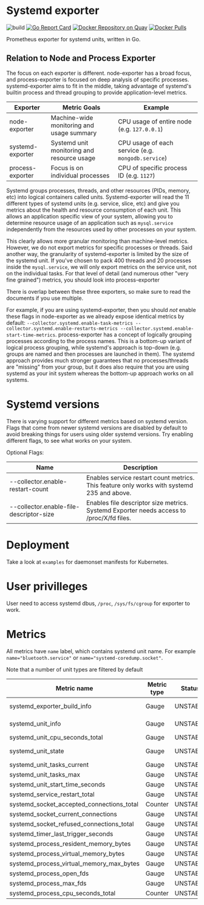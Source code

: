 # Systemd exporter

![build](https://travis-ci.com/povilasv/systemd_exporter.svg?branch=master)
[![Go Report Card](https://goreportcard.com/badge/github.com/povilasv/systemd_exporter)](https://goreportcard.com/report/github.com/povilasv/systemd_exporter)
[![Docker Repository on Quay](https://quay.io/repository/povilasv/systemd_exporter/status "Docker Repository on Quay")](https://quay.io/repository/povilasv/systemd_exporter)
[![Docker Pulls](https://img.shields.io/docker/pulls/povilasv/systemd_exporter.svg?maxAge=604800)](https://hub.docker.com/r/povilasv/systemd_exporter)

Prometheus exporter for systemd units, written in Go.

## Relation to Node and Process Exporter

The focus on each exporter is different. node-exporter has a broad focus, and process-exporter
is focused on deep analysis of specific processes. systemd-exporter aims to fit in the middle, taking 
advantage of systemd's builtin process and thread grouping to provide application-level metrics. 
 
| Exporter         | Metric Goals                                    | Example                     
| ---------------- | ----------------------------------------------- | --------------------------- 
| node-exporter    | Machine-wide monitoring and usage summary       | CPU usage of entire node (e.g. `127.0.0.1`)
| systemd-exporter | Systemd unit monitoring and resource usage      | CPU usage of each service (e.g. `mongodb.service`)       
| process-exporter | Focus is on individual processes                | CPU of specific process ID (e.g. `1127`)

Systemd groups processes, threads, and other resources (PIDs, memory, etc) into logical containers 
called units. Systemd-exporter will read the 11 different types of systemd units (e.g. service, slice, etc)
and give you metrics about the health and resource consumption of each unit. This allows an application
specific view of your system, allowing you to determine resource usage of an application such as 
`mysql.service` independently from the resources used by other processes on your system.

This clearly allows more granular monitoring than machine-level metrics. However, we do not export 
metrics for specific processes or threads. Said another way, the granularity of systemd-exporter is 
limited by the size of the systemd unit. If you've chosen to pack 400 threads and 20 processes inside
the `mysql.service`, we will only export metrics on the service unit, not on the individual tasks. For
that level of detail (and numerous other "very fine grained") metrics, you should look into 
process-exporter  

There is overlap between these three exporters, so make sure to read the documents if you use multiple. 

For example, if you are using systemd-exporter, then you should *not* enable these flags in node-exporter 
as we already expose identical metrics by default: `--collector.systemd.enable-task-metrics --collector.systemd.enable-restarts-metrics
 --collector.systemd.enable-start-time-metrics`. process-exporter has a concept of logically grouping 
processes according to the process names. This is a bottom-up variant of logical process grouping, while 
systemd's approach is top-down (e.g. groups are named and then processes are launched in them). The systemd
approach provides much stronger guarantees that no processes/threads are "missing" from your group, but 
it does also require that you are using systemd as your init system whereas the bottom-up approach works
on all systems.

# Systemd versions

There is varying support for different metrics based on systemd version. 
Flags that come from newer systemd versions are disabled by default to avoid breaking things for users using older systemd versions. Try enabling different flags, to see what works on your system.

Optional Flags:

Name     | Description | 
---------|-------------|
--collector.enable-restart-count | Enables service restart count metrics. This feature only works with systemd 235 and above.
--collector.enable-file-descriptor-size | Enables file descriptor size metrics. Systemd Exporter needs access to /proc/X/fd files.

# Deployment

Take a look at `examples` for daemonset manifests for Kubernetes.

# User privilleges

User need to access systemd dbus, `/proc`, `/sys/fs/cgroup` for exporter to work.

# Metrics

All metrics have `name` label, which contains systemd unit name. For example `name="bluetooth.service"` or `name="systemd-coredump.socket"`.

Note that a number of unit types are filtered by default

Metric name                               | Metric type | Status      | Cardinality |
----------------------------------------- | ----------- | ----------- | ----------- |
systemd_exporter_build_info               | Gauge       |  UNSTABLE   | 1 per systemd-exporter 
systemd_unit_info                         | Gauge       |  UNSTABLE   | 1 per service + 1 per mount 
systemd_unit_cpu_seconds_total            | Gauge       |  UNSTABLE   | 2 per mount|scope|slice|socket|swap {mode="system|user"}         
systemd_unit_state                        | Gauge       |  UNSTABLE   | 5 per unit {state="activating|active|deactivating|failed|inactive}            
systemd_unit_tasks_current                | Gauge       |  UNSTABLE
systemd_unit_tasks_max                    | Gauge       |  UNSTABLE
systemd_unit_start_time_seconds           | Gauge       |  UNSTABLE
systemd_service_restart_total             | Gauge       |  UNSTABLE
systemd_socket_accepted_connections_total | Counter     |  UNSTABLE   | 1 per socket
systemd_socket_current_connections        | Gauge       |  UNSTABLE   | 1 per socket
systemd_socket_refused_connections_total  | Gauge       |  UNSTABLE
systemd_timer_last_trigger_seconds        | Gauge       |  UNSTABLE
systemd_process_resident_memory_bytes     | Gauge       |  UNSTABLE   | 1 per service
systemd_process_virtual_memory_bytes      | Gauge       |  UNSTABLE   | 1 per service
systemd_process_virtual_memory_max_bytes  | Gauge       |  UNSTABLE   | 1 per service
systemd_process_open_fds                  | Gauge       |  UNSTABLE   | 1 per service
systemd_process_max_fds                   | Gauge       |  UNSTABLE   | 1 per service
systemd_process_cpu_seconds_total         | Counter     |  UNSTABLE   | 1 per service

